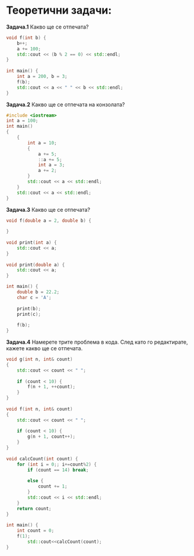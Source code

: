 # Теоретични задачи:

**Задача.1** Какво ще се отпечата?

```c++
void f(int b) {
   	b++;
   	a += 100;
   	std::cout << (b % 2 == 0) << std::endl;
}
 
int main() {
   	int a = 200, b = 3;
   	f(b);
   	std::cout << a << " " << b << std::endl;
}
```

**Задача.2** Какво ще се отпечата на конзолата?

```c++
#include <iostream>
int a = 100;
int main()
{
    {
        int a = 10;
        {
            a += 5;
            ::a += 5;
            int a = 3;
            a += 2;
        }
        std::cout << a << std::endl;
    }
    std::cout << a << std::endl;
}
```

**Задача.3** Какво ще се отпечата?

```c++
void f(double a = 2, double b) {
 
}
 
void print(int a) {
   	std::cout << a;
}
 
void print(double a) {
   	std::cout << a;
}

int main() {
   	double b = 22.2;
   	char c = 'A';
 
   	print(b);
   	print(c);
 
   	f(b);
}
```

**Задача.4** Намерете трите проблема в кода. След като го редактирате, кажете какво ще се отпечата.

```c++
void g(int n, int& count)
{
	std::cout << count << " ";
 
	if (count < 10) {
    	f(n + 1, ++count);
	}
}
 
void f(int n, int& count)
{
	std::cout << count << " ";
 
	if (count < 10) {
    	g(n + 1, count++);
	}
}
 
void calcCount(int count) {
	for (int i = 0;; i+=count%2) {
    	if (count == 14) break;
 
    	else {
        	count += 1;
    	}
    	std::cout << i << std::endl;
	}
	return count;
}
 
int main() {
	int count = 0;
	f(1);
    	std::cout<<calcCount(count);
}
```
